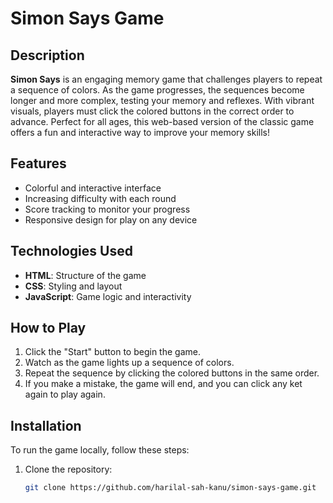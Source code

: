 # Simon Says Game

## Description

**Simon Says** is an engaging memory game that challenges players to repeat a sequence of colors. As the game progresses, the sequences become longer and more complex, testing your memory and reflexes. With vibrant visuals, players must click the colored buttons in the correct order to advance. Perfect for all ages, this web-based version of the classic game offers a fun and interactive way to improve your memory skills!

## Features

- Colorful and interactive interface
- Increasing difficulty with each round
- Score tracking to monitor your progress
- Responsive design for play on any device

## Technologies Used

- **HTML**: Structure of the game
- **CSS**: Styling and layout
- **JavaScript**: Game logic and interactivity

## How to Play

1. Click the "Start" button to begin the game.
2. Watch as the game lights up a sequence of colors.
3. Repeat the sequence by clicking the colored buttons in the same order.
4. If you make a mistake, the game will end, and you can click any ket again to play again.

## Installation

To run the game locally, follow these steps:

1. Clone the repository:
   ```bash
   git clone https://github.com/harilal-sah-kanu/simon-says-game.git
